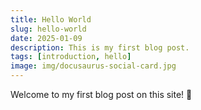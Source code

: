 ```yaml
---
title: Hello World
slug: hello-world
date: 2025-01-09
description: This is my first blog post.
tags: [introduction, hello]
image: img/docusaurus-social-card.jpg
---
```


Welcome to my first blog post on this site! 🎉
